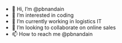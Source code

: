 - 👋 Hi, I’m @pbnandain
- 👀 I’m interested in coding
- 🌱 I’m currently working in logistics IT 
- 💞️ I’m looking to collaborate on online sales
- 📫 How to reach me @pbnandain

<!---
pbnandain/pbnandain is a ✨ special ✨ repository because its `README.md` (this file) appears on your GitHub profile.
You can click the Preview link to take a look at your changes.
--->
